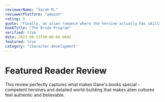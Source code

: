 ```yaml
---
reviewerName: "Sarah M."
reviewerPlatform: "amazon"
rating: 5
quote: "Finally, an alien romance where the heroine actually has skills! Maya is a competent doctor who solves problems with her brain, not just her beauty. The Cerastean culture feels so real and detailed. This is exactly what I've been looking for in sci-fi romance."
bookTitle: "The Bride Program"
verified: true
date: 2023-08-15T00:00:00.000Z
featured: true
category: "character-development"
---
```


# Featured Reader Review

This review perfectly captures what makes Dane's books special - competent heroines and detailed world-building that makes alien cultures feel authentic and believable.